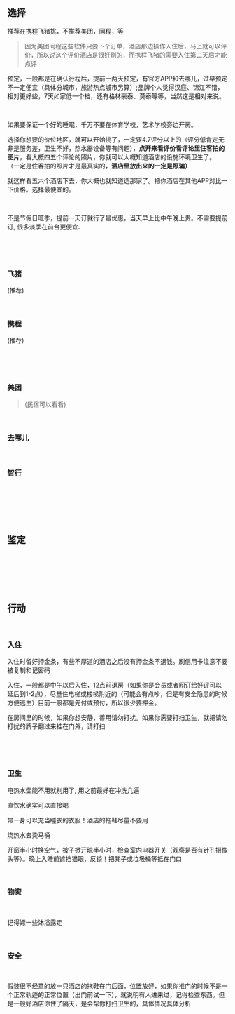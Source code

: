‍

## 选择

推荐在携程飞猪挑，不推荐美团，同程，等

> 因为美团同程这些软件只要下个订单，酒店那边操作入住后，马上就可以评价，所以说这个评价酒店是很好刷的，而携程飞猪的需要入住第二天后才能点评

预定，一般都是在确认行程后，提前一两天预定，有官方APP和去哪儿，过早预定不一定便宜（具体分城市，旅游热点城市另算）;品牌个人觉得汉庭、锦江不错，相对更好些，7天如家低一个档，还有格林豪泰、莫泰等等，当然这是相对来说。

‍

如果要保证一个好的睡眠，千万不要在体育学校，艺术学校旁边开房。

选择你想要的价位地区，就可以开始挑了，一定要4.7评分以上的（评分低肯定无非是服务差，卫生不好，热水器设备等有问题），**点开来看评价看评论里住客拍的图片**，看大概四五个评论的照片，你就可以大概知道酒店的设施环境卫生了。 （一定是住客拍的照片才是最真实的，**酒店里放出来的一定是照骗）**

就这样看五六个酒店下去，你大概也就知道选那家了。把你酒店在其他APP对比一下价格。选择最便宜的。

‍

不是节假日旺季，提前一天订就行了最优惠，当天早上比中午晚上贵。不需要提前订, 很多淡季在前台更便宜.

‍

‍

### 飞猪

(推荐)

‍

### 携程

(推荐)

‍

‍

### 美团

> (民宿可以看看)

‍

### 去哪儿

‍

### 智行

‍

‍

‍

## 鉴定

‍

‍

‍

## 行动

‍

### 入住

入住时留好押金条，有些不厚道的酒店之后没有押金条不退钱。刷信用卡注意不要被复制和记密码

入住，一般都是中午以后入住，12点前退房（如果你是会员或者网订给好评可以延后到1-2点），尽量住电梯或楼梯附近的（可能会有点吵，但是有安全隐患的时候方便逃生）目前一般都是先付或预付，所以很少要押金。

在房间里的时候，如果你想安静，善用请勿打扰。如果你需要打扫卫生，就把请勿打扰的牌子翻过来挂在门外，请打扫

‍

‍

### 卫生

电热水壶能不用就别用了, 用之前最好在冲洗几遍

直饮水确实可以直接喝

带一身可以充当睡衣的衣服！酒店的拖鞋尽量不要用

烧热水去烫马桶

开窗半小时换空气，被子掀开晾半小时，检查室内电器开关（观察是否有针孔摄像头等）。晚上入睡前遮挡猫眼，反锁！把凳子或垃圾桶等抵在门口

‍

### 物资

‍

记得嫖一些沐浴露走

‍

### 安全

‍

假装很不经意的放一只酒店的拖鞋在门后面，位置放好，如果你推门的时候不是一个正常轨迹的正常位置（出门前试一下），就说明有人进来过，记得检查东西。但是一般好酒店你住了隔天，是会帮你打扫卫生的，具体情况具体分析

‍

